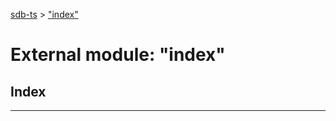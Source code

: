 [sdb-ts](../README.md) > ["index"](../modules/_index_.md)

# External module: "index"

## Index

---

